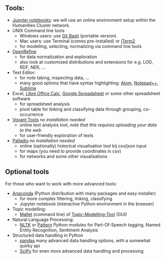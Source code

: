 ## Tools:

- [Jupyter notebooks](https://jupyter.org/): we will use an online environment setup within the Humanities Cluster network.
- UNIX Command line tools
    - Windows users: use [Git Bash](https://github.com/git-for-windows/git/releases/download/v2.16.2.windows.1/PortableGit-2.16.2-64-bit.7z.exe) (portable version)
    - Mac users: use Terminal (comes pre-installed) or [iTerm2](https://iterm2.com/)
    - for modelling, selecting, normalizing via command line tools
- [OpenRefine](http://openrefine.org/download.html)
    - for data normalization and exploration
    - also look at customized distributions and extensions for e.g. LOD, RDF, NER, ...
- Text Editor:
    - for note taking, inspecting data, ...
    - many good options that have syntax highlighting: [Atom](https://atom.io/), [Notepad++](https://portableapps.com/apps/development/notepadpp_portable), [Sublime](https://www.sublimetext.com/)
- Excel, [Libre Office Calc](https://www.libreoffice.org/discover/calc/), [Google Spreadsheet](https://www.google.com/sheets/about/) or some other spreadsheet software
    - for spreadsheet analysis
    - pivot table for linking and classifying data through grouping, co-occurrence
- [Voyant Tools](https://voyant-tools.org/) *no installation needed*
    - online text analysis tool, *note that this requires uploading your data to the web*
    - for user-friendly exploration of texts
- [Palladio](http://hdlab.stanford.edu/palladio-app/) *no installation needed*
    - online (optionally) historical visualisation tool bij csv/json input
    - for maps (you need to provide coordinates in csv)
    - for networks and some other visualisations

## Optional tools

For those who want to work with more advanced tools:

- [Anaconda](https://anaconda.org/) (Python distribution with many packages and easy installer)
    - for more complex filtering, linking, classifying
    - Jupyter notebook (interactive Python environment in the browser)
- Topic modelling:
    - [Mallet](http://mallet.cs.umass.edu/) (command line) of [Topic-Modelling-Tool](https://github.com/senderle/topic-modeling-tool) (GUI)
- Natural Language Processing:
    - [NLTK](http://www.nltk.org/) or [Pattern](https://www.clips.uantwerpen.be/pattern) Python modules for Part-Of-Speech tagging, Named Entity Recognition, Sentiment Analysis
- Structured data handling in Python
    - [pandas](https://pandas.pydata.org/) many advanced data handling options, with a somewhat quirky api
    - [SciPy](https://www.scipy.org/) for even more advanced data handling and processing
